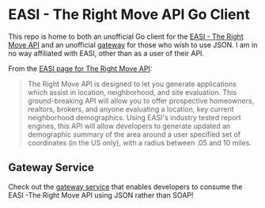 # EASI - The Right Move API Go Client

This repo is home to both an unofficial Go client for the [EASI - The Right Move API](https://www.easidemographics.com/MobileApp/APIInfo.asp) and an unofficial [gateway](https://github.com/raphaelreyna/easi-trm-api/tree/master/cmd/easi-trm-gateway) for those who wish to use JSON.
I am in no way affiliated with EASI, other than as a user of their API.

From the [EASI page for The Right Move API](https://www.easidemographics.com/MobileApp/APIInfo.asp):
> The Right Move API is designed to let you generate applications which assist in location, neighborhood, and site evaluation.
> This ground-breaking API will allow you to offer prospective homeowners, realtors, brokers, and anyone evaluating a location, key current neighborhood demographics.
> Using EASI's industry tested report engines, this API will allow developers to generate updated an demographic summary of the area around a user specified set of coordinates (in the US only), with a radius between .05 and 10 miles.

## Gateway Service

Check out the [gateway service](https://github.com/raphaelreyna/easi-trm-api/tree/master/cmd/easi-trm-gateway) that enables developers to consume the EASI -The Right Move API using JSON rather than SOAP!

